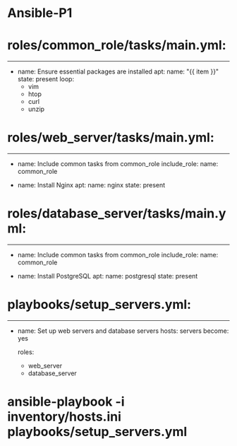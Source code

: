 # Ansible-P1

# roles/common_role/tasks/main.yml:

---
- name: Ensure essential packages are installed
  apt:
    name: "{{ item }}"
    state: present
  loop:
    - vim
    - htop
    - curl
    - unzip




# roles/web_server/tasks/main.yml:

---
- name: Include common tasks from common_role
  include_role:
    name: common_role

- name: Install Nginx
  apt:
    name: nginx
    state: present



# roles/database_server/tasks/main.yml:


---
- name: Include common tasks from common_role
  include_role:
    name: common_role

- name: Install PostgreSQL
  apt:
    name: postgresql
    state: present


# playbooks/setup_servers.yml:

---
- name: Set up web servers and database servers
  hosts: servers
  become: yes

  roles:
    - web_server
    - database_server


# ansible-playbook -i inventory/hosts.ini playbooks/setup_servers.yml
